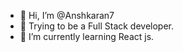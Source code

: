 - 👋 Hi, I’m @Anshkaran7
- 👀 Trying to be a Full Stack developer.
- 🌱 I’m currently learning React js.
